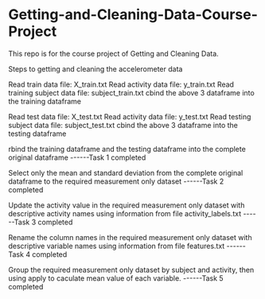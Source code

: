 # Getting-and-Cleaning-Data-Course-Project
This repo is for the course project of Getting and Cleaning Data.

Steps to getting and cleaning the accelerometer data

Read train data file:             X_train.txt
Read activity data file:          y_train.txt
Read training subject data file:  subject_train.txt
cbind the above 3 dataframe into the training dataframe

Read test data file:              X_test.txt
Read activity data file:          y_test.txt
Read testing subject data file:   subject_test.txt
cbind the above 3 dataframe into the testing dataframe

rbind the training dataframe and the testing dataframe into the complete original dataframe
------Task 1 completed

Select only the mean and standard deviation from the complete original dataframe to the required measurement only dataset
------Task 2 completed

Update the activity value in the required measurement only dataset with descriptive activity names using information from file activity_labels.txt
------Task 3 completed

Rename the column names in the required measurement only dataset with descriptive variable names using information from file features.txt
------Task 4 completed

Group the required measurement only dataset by subject and activity, then using apply to caculate mean value of each variable. 
------Task 5 completed
